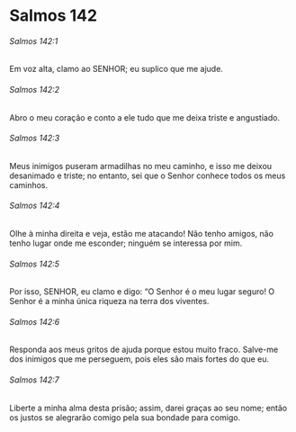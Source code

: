 # Salmos 142

###### Salmos 142:1

Em voz alta, clamo ao SENHOR; eu suplico que me ajude.

###### Salmos 142:2

Abro o meu coração e conto a ele tudo que me deixa triste e angustiado.

###### Salmos 142:3

Meus inimigos puseram armadilhas no meu caminho, e isso me deixou desanimado e triste; no entanto, sei que o Senhor conhece todos os meus caminhos.

###### Salmos 142:4

Olhe à minha direita e veja, estão me atacando! Não tenho amigos, não tenho lugar onde me esconder; ninguém se interessa por mim.

###### Salmos 142:5

Por isso, SENHOR, eu clamo e digo: “O Senhor é o meu lugar seguro! O Senhor é a minha única riqueza na terra dos viventes.

###### Salmos 142:6

Responda aos meus gritos de ajuda porque estou muito fraco. Salve-me dos inimigos que me perseguem, pois eles são mais fortes do que eu.

###### Salmos 142:7

Liberte a minha alma desta prisão; assim, darei graças ao seu nome; então os justos se alegrarão comigo pela sua bondade para comigo.

